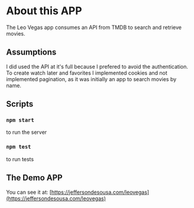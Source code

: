 # About this APP

The Leo Vegas app consumes an API from TMDB to search and retrieve movies. 

## Assumptions

I did used the API at it's full because I prefered to avoid the authentication. To create watch later and favorites I implemented cookies and not implemented pagination, as it was initially an app to search movies by name.

## Scripts

### `npm start`
to run the server

### `npm test`
to run tests

## The Demo APP

You can see it at: [https://jeffersondesousa.com/leovegas](https://jeffersondesousa.com/leovegas)
